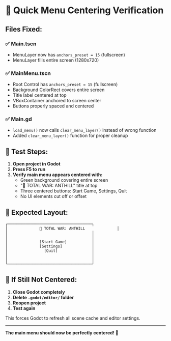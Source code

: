 # 🔧 Quick Menu Centering Verification

## Files Fixed:

### ✅ **Main.tscn**
- MenuLayer now has `anchors_preset = 15` (fullscreen)
- MenuLayer fills entire screen (1280x720)

### ✅ **MainMenu.tscn** 
- Root Control has `anchors_preset = 15` (fullscreen)
- Background ColorRect covers entire screen
- Title label centered at top
- VBoxContainer anchored to screen center
- Buttons properly spaced and centered

### ✅ **Main.gd**
- `load_menu()` now calls `clear_menu_layer()` instead of wrong function
- Added `clear_menu_layer()` function for proper cleanup

## 🧪 **Test Steps:**

1. **Open project in Godot**
2. **Press F5 to run**
3. **Verify main menu appears centered with:**
   - Green background covering entire screen
   - "🐜 TOTAL WAR: ANTHILL" title at top
   - Three centered buttons: Start Game, Settings, Quit
   - No UI elements cut off or offset

## 🎯 **Expected Layout:**

```
┌─────────────────────────────────────┐
│              🐜 TOTAL WAR: ANTHILL              │
│                                     │
│                                     │
│              [Start Game]           │
│              [Settings]             │
│                [Quit]               │
│                                     │
│                                     │
└─────────────────────────────────────┘
```

## 🚨 **If Still Not Centered:**

1. **Close Godot completely**
2. **Delete `.godot/editor/` folder**
3. **Reopen project**
4. **Test again**

This forces Godot to refresh all scene cache and editor settings.

---

**The main menu should now be perfectly centered! 🎯**
